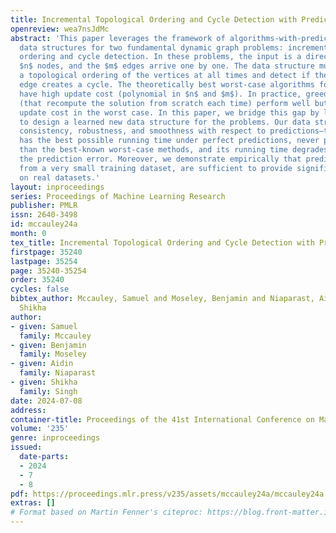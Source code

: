 ```yaml
---
title: Incremental Topological Ordering and Cycle Detection with Predictions
openreview: wea7nsJdMc
abstract: 'This paper leverages the framework of algorithms-with-predictions to design
  data structures for two fundamental dynamic graph problems: incremental topological
  ordering and cycle detection. In these problems, the input is a directed graph on
  $n$ nodes, and the $m$ edges arrive one by one. The data structure must maintain
  a topological ordering of the vertices at all times and detect if the newly inserted
  edge creates a cycle. The theoretically best worst-case algorithms for these problems
  have high update cost (polynomial in $n$ and $m$). In practice, greedy heuristics
  (that recompute the solution from scratch each time) perform well but can have high
  update cost in the worst case. In this paper, we bridge this gap by leveraging predictions
  to design a learned new data structure for the problems. Our data structure guarantees
  consistency, robustness, and smoothness with respect to predictions—that is, it
  has the best possible running time under perfect predictions, never performs worse
  than the best-known worst-case methods, and its running time degrades smoothly with
  the prediction error. Moreover, we demonstrate empirically that predictions, learned
  from a very small training dataset, are sufficient to provide significant speed-ups
  on real datasets.'
layout: inproceedings
series: Proceedings of Machine Learning Research
publisher: PMLR
issn: 2640-3498
id: mccauley24a
month: 0
tex_title: Incremental Topological Ordering and Cycle Detection with Predictions
firstpage: 35240
lastpage: 35254
page: 35240-35254
order: 35240
cycles: false
bibtex_author: Mccauley, Samuel and Moseley, Benjamin and Niaparast, Aidin and Singh,
  Shikha
author:
- given: Samuel
  family: Mccauley
- given: Benjamin
  family: Moseley
- given: Aidin
  family: Niaparast
- given: Shikha
  family: Singh
date: 2024-07-08
address:
container-title: Proceedings of the 41st International Conference on Machine Learning
volume: '235'
genre: inproceedings
issued:
  date-parts:
  - 2024
  - 7
  - 8
pdf: https://proceedings.mlr.press/v235/assets/mccauley24a/mccauley24a.pdf
extras: []
# Format based on Martin Fenner's citeproc: https://blog.front-matter.io/posts/citeproc-yaml-for-bibliographies/
---
```

